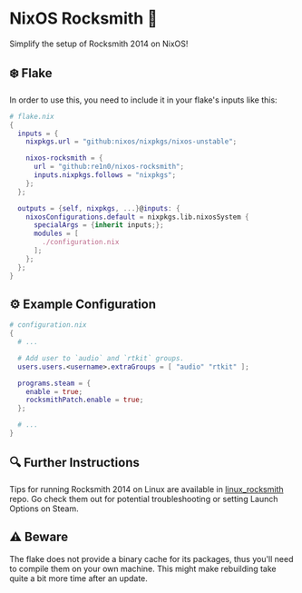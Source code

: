 # NixOS Rocksmith 🎸

Simplify the setup of Rocksmith 2014 on NixOS!

## ❄️ Flake

In order to use this, you need to include it in your flake's inputs like this:

```nix
# flake.nix
{
  inputs = {
    nixpkgs.url = "github:nixos/nixpkgs/nixos-unstable";

    nixos-rocksmith = {
      url = "github:re1n0/nixos-rocksmith";
      inputs.nixpkgs.follows = "nixpkgs";
    };
  };

  outputs = {self, nixpkgs, ...}@inputs: {
    nixosConfigurations.default = nixpkgs.lib.nixosSystem {
      specialArgs = {inherit inputs;};
      modules = [
        ./configuration.nix
      ];
    };
  };
}
```

## ⚙ Example Configuration

```nix
# configuration.nix
{
  # ...

  # Add user to `audio` and `rtkit` groups.
  users.users.<username>.extraGroups = [ "audio" "rtkit" ];

  programs.steam = {
    enable = true;
    rocksmithPatch.enable = true;
  };

  # ...
}
```

## 🔍 Further Instructions

Tips for running Rocksmith 2014 on Linux are available in [linux_rocksmith](https://github.com/theNizo/linux_rocksmith) repo.
Go check them out for potential troubleshooting or setting Launch Options on Steam. 

## ⚠️ Beware

The flake does not provide a binary cache for its packages, thus you'll need to compile them on your own machine.
This might make rebuilding take quite a bit more time after an update.
